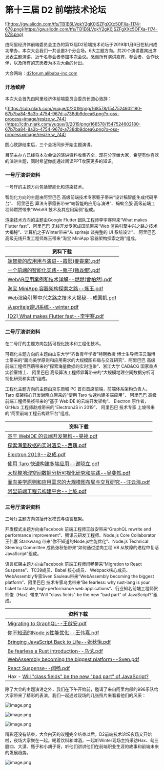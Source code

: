 # 第十三届 D2 前端技术论坛

![https://gw.alicdn.com/tfs/TB1E6LVqkY2gK0jSZFgXXc5OFXa-1174-678.png](https://gw.alicdn.com/tfs/TB1E6LVqkY2gK0jSZFgXXc5OFXa-1174-678.png)

由阿里经济体前端委员会主办的第13届D2前端技术论坛于2019年1月6日在杭州成功举办，本次大会我们一共设置3个分会场，6大主题方向。共20个演讲嘉宾出席发表主题演讲，近千名参会者参加本次会议。感谢所有演讲嘉宾、参会者、合作伙伴，以及所有的志愿者为本次大会的付出。

大会网站：[d2forum.alibaba-inc.com](http://d2forum.alibaba-inc.com/13#/index?_k=7lqawu)

### 开场致辞

本次大会首先由阿里经济体前端委员会委员长圆心致辞：

![https://cdn.nlark.com/yuque/0/2019/png/168578/1547524602180-67b7ba84-8a3b-4754-967d-a738db9dcea6.png?x-oss-process=image/resize,w_744](https://cdn.nlark.com/yuque/0/2019/png/168578/1547524602180-67b7ba84-8a3b-4754-967d-a738db9dcea6.png?x-oss-process=image/resize,w_744)

圆心致辞结束后，三个会场同步开始主题演讲。

目前主办方已经将本次会议的演讲资料收集齐全，现在分享给大家，希望有你喜欢的演讲主题，同时希望你能通过阅读PPT收获更多的知识。

### 一号厅演讲资料

一号厅的主题方向包括智能化和渲染技术。

智能化方向的主题由阿里巴巴 高级前端技术专家甄子带来“设计稿智能生成代码平台”、 阿里巴巴 算法专家霞影带来“端智能的应用与演进”、蚂蚁金服 高级前端工程师燃然带来“WebAR 技术及其应用案例”组成。

渲染技术方向的主题由Google Flutter 团队工程师李宇骞带来“What makes Flutter fast”、阿里巴巴 无线开发专家成国凯带来“Web 渲染引擎中兴之路之技术大揭秘”、计算机之子Winter带来“从 spritejs 谈完整的 UI 系统设计”、 阿里巴巴 高级无线开发工程师炼玉带来“淘宝 MiniApp 容器架构探索之路”组成。


| 资料下载 |
| --- |
| [端智能的应⽤用与演进--霞影(姜霄棠).pdf](https://github.com/d2forum/13th/blob/master/PPT/%E7%AB%AF%E6%99%BA%E8%83%BD%E7%9A%84%E5%BA%94%E2%BD%A4%E7%94%A8%E4%B8%8E%E6%BC%94%E8%BF%9B-%E9%9C%9E%E5%BD%B1(%E5%A7%9C%E9%9C%84%E6%A3%A0).pdf) |
| [一个前端的智能化实践--甄子(甄焱鲲).pdf](https://github.com/d2forum/13th/blob/master/PPT/%E4%B8%80%E4%B8%AA%E5%89%8D%E7%AB%AF%E7%9A%84%E6%99%BA%E8%83%BD%E5%8C%96%E5%AE%9E%E8%B7%B5-%E7%94%84%E5%AD%90(%E7%94%84%E7%84%B1%E9%B2%B2).pdf) |
| [WebAR应用案例和技术详解--燃燃(曾柏然).pdf](https://github.com/d2forum/13th/blob/master/PPT/WebAR%E5%BA%94%E7%94%A8%E6%A1%88%E4%BE%8B%E5%92%8C%E6%8A%80%E6%9C%AF%E8%AF%A6%E8%A7%A3-%E7%87%83%E7%87%83(%E6%9B%BE%E6%9F%8F%E7%84%B6).pdf) |
| [淘宝 MiniApp 容器架构探索之路--炼玉.pdf](https://github.com/d2forum/13th/blob/master/PPT/%E6%B7%98%E5%AE%9D%20MiniApp%20%E5%AE%B9%E5%99%A8%E6%9E%B6%E6%9E%84%E6%8E%A2%E7%B4%A2%E4%B9%8B%E8%B7%AF--%E7%82%BC%E7%8E%89.pdf) |
| [Web渲染引擎中兴之路之技术大揭秘--成国凯.pdf](https://github.com/d2forum/13th/blob/master/PPT/Web%E6%B8%B2%E6%9F%93%E5%BC%95%E6%93%8E%E4%B8%AD%E5%85%B4%E4%B9%8B%E8%B7%AF%E4%B9%8B%E6%8A%80%E6%9C%AF%E5%A4%A7%E6%8F%AD%E7%A7%98--%E6%88%90%E5%9B%BD%E5%87%AF.pdf) |
| [从spritejs谈UI系统--winter.pdf](https://github.com/d2forum/13th/blob/master/PPT/%E4%BB%8Espritejs%E8%B0%88UI%E7%B3%BB%E7%BB%9F.pdf) |
| [[D2] What makes Flutter fast--李宇骞.pdf](https://github.com/d2forum/13th/blob/master/PPT/%5BD2%5D%20What%20makes%20Flutter%20fast.pdf) |

### 二号厅演讲资料

在二号厅的主题方向包括可视化技术和工程化技术。

可视化主题方向的主题由山东大学“齐鲁青年学者”特聘教授 博士生导师汪云海博士带来的“面向美学原则和应用需求的大规模图布局与交互研究”、阿里巴巴 高级前端工程师西萌带来的“探索海量数据的实时渲染”、浙江大学 CAD&CG 国家重点实验室博士、 阿里巴巴 高级算法工程师霏苒带来的“大规模地理空间数据分析可视化研究和实践”组成。

工程化主题方向的主题由京东商城 PC 首页首席前端，前端体系架构负责人，Taro 框架核心开发谢晓立带来的“使用 Taro 快速构建多端应用”、 阿里巴巴 高级前端工程师昊祯带来的“基于 WebIDE 的云端开发架构”、 Electron 原作者，GitHub 工程师赵成带来的“ElectronJS in 2019”、 阿里巴巴 技术专家 上坡带来的“阿里前端工程云构建平台”组成。

| 资料下载 |
| --- |
| [基于 WebIDE 的云端开发架构--昊祯.pdf](https://github.com/d2forum/13th/blob/master/PPT/%E6%98%8A%E7%A5%AF-%E5%9F%BA%E4%BA%8EWebIDE%E7%9A%84%E4%BA%91%E7%AB%AF%E5%BC%80%E5%8F%91%E6%9E%B6%E6%9E%84.pdf) |
| [探索海量数据的实时渲染--西萌.pdf](https://github.com/d2forum/13th/blob/master/PPT/%E8%A5%BF%E8%90%8C-%E6%8E%A2%E7%B4%A2%E6%B5%B7%E9%87%8F%E6%95%B0%E6%8D%AE%E7%9A%84%E5%AE%9E%E6%97%B6%E6%B8%B2%E6%9F%93.pdf) |
| [Electron 2019--赵成.pdf](https://github.com/d2forum/13th/blob/master/PPT/%E8%B5%B5%E6%88%90-Electron%202019.pdf) |
| [使用 Taro 快速构建多端应用--谢晓立.pdf](https://github.com/d2forum/13th/blob/master/PPT/%E8%B0%A2%E6%99%93%E7%AB%8B-%E4%BD%BF%E7%94%A8%20Taro%20%E5%BF%AB%E9%80%9F%E6%9E%84%E5%BB%BA%E5%A4%9A%E7%AB%AF%E5%BA%94%E7%94%A8.pdf) |
| [大规模地理空间数据分析可视化研究和实践--吴斐然.pdf](https://github.com/d2forum/13th/blob/master/PPT/%E5%90%B4%E6%96%90%E7%84%B6-%E5%A4%A7%E8%A7%84%E6%A8%A1%E5%9C%B0%E7%90%86%E7%A9%BA%E9%97%B4%E6%95%B0%E6%8D%AE%E5%88%86%E6%9E%90%E5%8F%AF%E8%A7%86%E5%8C%96%E7%A0%94%E7%A9%B6%E5%92%8C%E5%AE%9E%E8%B7%B5.pdf) |
| [面向美学原则和应用需求的大规模图布局与交互研究--汪云海.pdf](https://github.com/d2forum/13th/blob/master/PPT/%E6%B1%AA%E4%BA%91%E6%B5%B7-%E9%9D%A2%E5%90%91%E7%BE%8E%E5%AD%A6%E5%8E%9F%E5%88%99%E5%92%8C%E5%BA%94%E7%94%A8%E9%9C%80%E6%B1%82%E7%9A%84%E5%A4%A7%E8%A7%84%E6%A8%A1%E5%9B%BE%E5%B8%83%E5%B1%80%E4%B8%8E%E4%BA%A4%E4%BA%92%E7%A0%94%E7%A9%B6.pdf) |
| [阿里前端工程云构建平台--上坡.pdf](https://github.com/d2forum/13th/blob/master/PPT/%E4%B8%8A%E5%9D%A1-%E9%98%BF%E9%87%8C%E5%89%8D%E7%AB%AF%E5%B7%A5%E7%A8%8B%E4%BA%91%E6%9E%84%E5%BB%BA%E5%B9%B3%E5%8F%B0.pdf) |

### 三号厅演讲资料

三号厅主题方向包括开发模式与语言框架。

开发模式主题方向由Facebook 前端工程师王啟安带来“GraphQL rewrite and performance improvement”、腾讯云研发工程师、Node.js Core Collaborator王伟嘉 Starkwang 带来“你不知道的Node.js性能优化”、Node.js Technical Steering Committee 成员张秋怡带来“如何通过逆向工程 V8 从故障的进程中复活 JavaScript”组成。

语言框架主题方向由Facebook 前端工程师闫畅带来“Migration to React Suspense”、TC39成员、Babel 核心成员、 Webpack核心成员、 WebAssembly专家Sven Sauleau带来“WebAssembly becoming the biggest platform”、阿里巴巴 技术专家乌戈带来“Be fearless: why rust-lang is your ticket to stable, high-performance web applications”、行业知名前端工程师贺师俊（Hax）带来“Will "class fields" be the new "bad part" of JavaScript?”组成。

| 资料下载 |
| --- |
| [Migrating to GraphQL--王啟安.pdf](https://github.com/d2forum/13th/blob/master/PPT/%E7%8E%8B%E5%95%9F%E5%AE%89%20-%20Migrating%20to%20GraphQL.pdf) |
| [你不知道的Node.js性能优化--王伟嘉.pdf](https://github.com/d2forum/13th/blob/master/PPT/%E7%8E%8B%E4%BC%9F%E5%98%89%20-%20%E4%BD%A0%E4%B8%8D%E7%9F%A5%E9%81%93%E7%9A%84Node.js%E6%80%A7%E8%83%BD%E4%BC%98%E5%8C%96.pdf) |
| [Bringing JavaScript Back to Life--张秋怡.pdf](https://github.com/d2forum/13th/blob/master/PPT/%E5%BC%A0%E7%A7%8B%E6%80%A1%20-%20Bringing%20JavaScript%20Back%20to%20Life.pdf) |
| [Be fearless a Rust introduction--乌戈.pdf](https://github.com/d2forum/13th/blob/master/PPT/%E4%B9%8C%E6%88%88-Be%20fearless%20a%20Rust%20introduction.pdf) |
| [WebAssembly becoming the biggest platform--Sven.pdf](https://github.com/d2forum/13th/blob/master/PPT/Sven%20-%20WebAssembly%20becoming%20the%20biggest%20platform.pdf) |
| [React Suspense--闫畅.pdf](https://github.com/d2forum/13th/blob/master/PPT/%E9%97%AB%E7%95%85%20-%20React%20Suspense.pdf) |
| Hax - [Will "class fields" be the new "bad part" of JavaScript?](https://johnhax.net/2019/class-fields/slide) |

除了大会的主题演讲之外，我们在下午开始前，邀请了来自阿里内部的996乐队给大家带来了精彩的表演，我们一起通过现场的几张照片来看看他们的风采：

![image.png](https://cdn.nlark.com/yuque/0/2019/png/168578/1547530205751-19707fc1-9cd5-489c-b263-452d71fb5067.png#align=left&display=inline&height=631&name=image.png&originHeight=1262&originWidth=1948&size=2959463&width=974)


![image.png](https://cdn.nlark.com/yuque/0/2019/png/168578/1547530242909-6bfd0b30-1da6-4086-ad09-9c9fb907bcf3.png#align=left&display=inline&height=591&name=image.png&originHeight=1182&originWidth=1702&size=1940632&width=851)

![image.png](https://cdn.nlark.com/yuque/0/2019/png/168578/1547530264893-543b3f36-29a8-4035-8991-368208b21157.png#align=left&display=inline&height=537&name=image.png&originHeight=1074&originWidth=1548&size=2489033&width=774)


精彩还没有结束，大会白天的议程完全结束以后，D2前端技术论坛夜场又开始啦，夜场大家聚在一起，喝着饮料和啤酒，一起听Winter现场主持采访Hax、勾三股四、大漠、甄子和小胡子哥，听他们讲讲他们在前端职业生涯的故事和前端未来的发展趋势。

![image.png](https://cdn.nlark.com/yuque/0/2019/png/168578/1547530489686-956b8050-58b4-4650-a7ce-e9eff9ce0e90.png)

